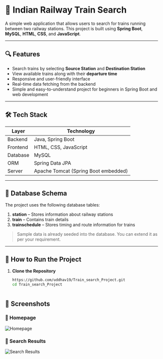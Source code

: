 # 🚆 Indian Railway Train Search

A simple web application that allows users to search for trains running between two railway stations. This project is built using **Spring Boot**, **MySQL**, **HTML**, **CSS**, and **JavaScript**.

---

## 🔍 Features

- Search trains by selecting **Source Station** and **Destination Station**
- View available trains along with their **departure time** 
- Responsive and user-friendly interface
- Real-time data fetching from the backend
- Simple and easy-to-understand project for beginners in Spring Boot and web development

---

## 🛠️ Tech Stack

| Layer        | Technology             |
|--------------|------------------------|
| Backend      | Java, Spring Boot      |
| Frontend     | HTML, CSS, JavaScript  |
| Database     | MySQL                  |
| ORM          | Spring Data JPA        |
| Server       | Apache Tomcat (Spring Boot embedded) |

---

## 🧩 Database Schema

The project uses the following database tables:

1. **station** – Stores information about railway stations
2. **train** – Contains train details
3. **trainschedule** – Stores timing and route information for trains

> Sample data is already seeded into the database. You can extend it as per your requirement.

---

## 🚀 How to Run the Project

1. **Clone the Repository**
   ```bash
   https://github.com/uddhav19/Train_search_Project.git
   cd Train_search_Project



## 📸 Screenshots

### 🔎 Homepage
![Homepage](screenshots/homepage.png)

### 📃 Search Results
![Search Results](screenshots/search_result.png)

